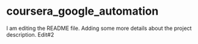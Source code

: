 # coursera_google_automation
I am editing the README file. Adding some more details about the project description.
Edit#2
